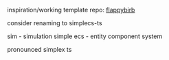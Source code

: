 inspiration/working template repo: [flappybirb](https://github.com/bturner1273/flappybirb)

consider renaming to simplecs-ts

sim - simulation
simple
ecs - entity component system

pronounced simplex ts